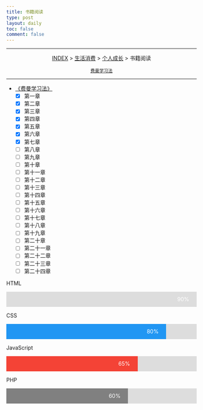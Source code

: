 ```yaml
---
title: 书籍阅读
type: post
layout: daily
toc: false
comment: false
---
```

<style>
.process-bar {
  width: 100%;
  background-color: #ddd;
}

.skills {
  text-align: right;
  padding-right: 20px;
  line-height: 40px;
  color: white;
}
'''这个是进度条
.html {width: 80%; background-color: #2196F3;}
.css {width: 80%; background-color: #2196F3;}
.js {width: 65%; background-color: #f44336;}
.php {width: 60%; background-color: #808080;}
'''
</style>

---
<span><center>[INDEX](/gknows/index) > [生活消费](/gknows/生活消费) > [个人成长](/gknows/个人成长) > 书籍阅读</center></span>

<small><center>[费曼学习法](/gknows/费曼学习法)</center></small>

---
- [《费曼学习法》](/gknows/费曼学习法)
  - [X] 第一章
  - [X] 第二章
  - [X] 第三章
  - [X] 第四章
  - [X]  第五章
  - [X] 第六章
  - [X] 第七章
  - [ ] 第八章
  - [ ] 第九章
  - [ ] 第十章
  - [ ] 第十一章
  - [ ] 第十二章
  - [ ] 第十三章
  - [ ] 第十四章
  - [ ] 第十五章
  - [ ] 第十六章
  - [ ] 第十七章
  - [ ] 第十八章
  - [ ] 第十九章
  - [ ] 第二十章
  - [ ] 第二十一章
  - [ ] 第二十二章
  - [ ] 第二十三章
  - [ ] 第二十四章

<p>HTML</p>
<div class="process-bar">
  <div class="skills html">90%</div>
</div>

<p>CSS</p>
<div class="process-bar">
  <div class="skills css">80%</div>
</div>

<p>JavaScript</p>
<div class="process-bar">
  <div class="skills js">65%</div>
</div>

<p>PHP</p>
<div class="process-bar">
  <div class="skills php">60%</div>
</div>
